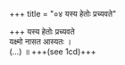 +++
title = "०४ यस्य हेतोः प्रच्यवते"

+++
यस्य हेतोः प्रच्यवते  
यक्ष्मो नासत आस्यतः ।  
(…) ॥ +++(see 1cd)+++